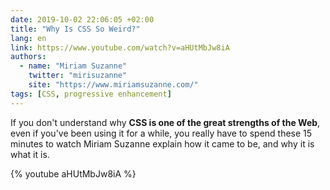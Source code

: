 ```yaml
---
date: 2019-10-02 22:06:05 +02:00
title: "Why Is CSS So Weird?"
lang: en
link: https://www.youtube.com/watch?v=aHUtMbJw8iA
authors:
  - name: "Miriam Suzanne"
    twitter: "mirisuzanne"
    site: "https://www.miriamsuzanne.com/"
tags: [CSS, progressive enhancement]
---
```


If you don't understand why **CSS is one of the great strengths of the Web**, even if you've been using it for a while, you really have to spend these 15 minutes to watch Miriam Suzanne explain how it came to be, and why it is what it is.

{% youtube aHUtMbJw8iA %}

